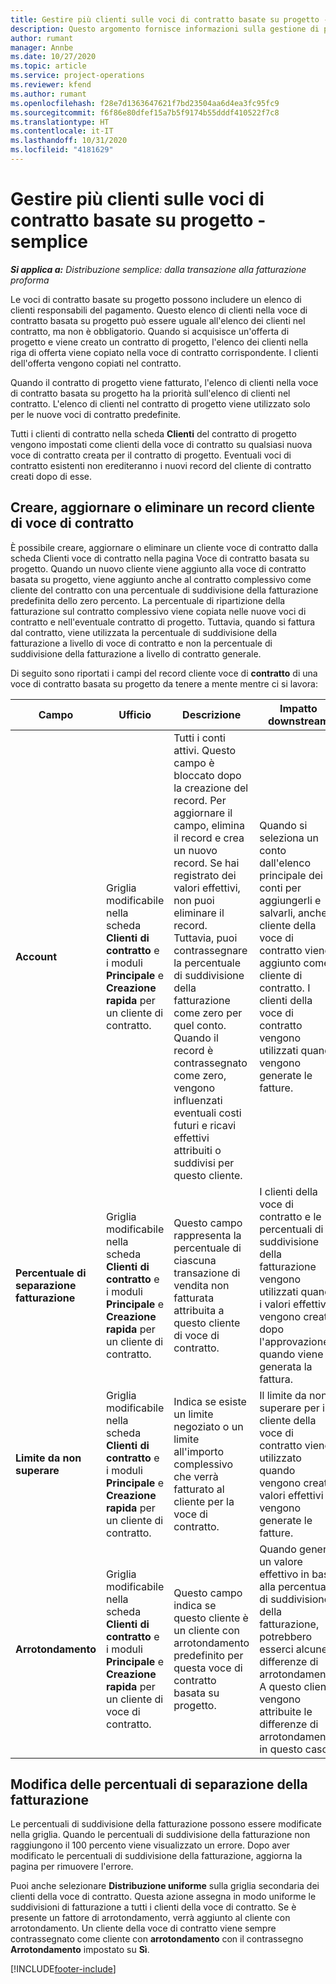 ```yaml
---
title: Gestire più clienti sulle voci di contratto basate su progetto - semplice
description: Questo argomento fornisce informazioni sulla gestione di più clienti sulle voci di contratto basate su progetto.
author: rumant
manager: Annbe
ms.date: 10/27/2020
ms.topic: article
ms.service: project-operations
ms.reviewer: kfend
ms.author: rumant
ms.openlocfilehash: f28e7d1363647621f7bd23504aa6d4ea3fc95fc9
ms.sourcegitcommit: f6f86e80dfef15a7b5f9174b55dddf410522f7c8
ms.translationtype: HT
ms.contentlocale: it-IT
ms.lasthandoff: 10/31/2020
ms.locfileid: "4181629"
---
```

# <a name="manage-multiple-customers-on-project-based-contract-lines---lite"></a>Gestire più clienti sulle voci di contratto basate su progetto - semplice

_**Si applica a:** Distribuzione semplice: dalla transazione alla fatturazione proforma_

Le voci di contratto basate su progetto possono includere un elenco di clienti responsabili del pagamento. Questo elenco di clienti nella voce di contratto basata su progetto può essere uguale all'elenco dei clienti nel contratto, ma non è obbligatorio. Quando si acquisisce un'offerta di progetto e viene creato un contratto di progetto, l'elenco dei clienti nella riga di offerta viene copiato nella voce di contratto corrispondente. I clienti dell'offerta vengono copiati nel contratto.

Quando il contratto di progetto viene fatturato, l'elenco di clienti nella voce di contratto basata su progetto ha la priorità sull'elenco di clienti nel contratto. L'elenco di clienti nel contratto di progetto viene utilizzato solo per le nuove voci di contratto predefinite.

Tutti i clienti di contratto nella scheda **Clienti** del contratto di progetto vengono impostati come clienti della voce di contratto su qualsiasi nuova voce di contratto creata per il contratto di progetto. Eventuali voci di contratto esistenti non erediteranno i nuovi record del cliente di contratto creati dopo di esse.

## <a name="create-update-or-delete-a-contract-line-customer-record"></a>Creare, aggiornare o eliminare un record cliente di voce di contratto

È possibile creare, aggiornare o eliminare un cliente voce di contratto dalla scheda Clienti voce di contratto nella pagina Voce di contratto basata su progetto. Quando un nuovo cliente viene aggiunto alla voce di contratto basata su progetto, viene aggiunto anche al contratto complessivo come cliente del contratto con una percentuale di suddivisione della fatturazione predefinita dello zero percento. La percentuale di ripartizione della fatturazione sul contratto complessivo viene copiata nelle nuove voci di contratto e nell'eventuale contratto di progetto. Tuttavia, quando si fattura dal contratto, viene utilizzata la percentuale di suddivisione della fatturazione a livello di voce di contratto e non la percentuale di suddivisione della fatturazione a livello di contratto generale.

Di seguito sono riportati i campi del record cliente voce di **contratto** di una voce di contratto basata su progetto da tenere a mente mentre ci si lavora:

| Campo | Ufficio | Descrizione | Impatto downstream |
| --- | --- | --- | --- |
| **Account** | Griglia modificabile nella scheda **Clienti di contratto** e i moduli **Principale** e **Creazione rapida** per un cliente di contratto. | Tutti i conti attivi. Questo campo è bloccato dopo la creazione del record. Per aggiornare il campo, elimina il record e crea un nuovo record. Se hai registrato dei valori effettivi, non puoi eliminare il record. Tuttavia, puoi contrassegnare la percentuale di suddivisione della fatturazione come zero per quel conto. Quando il record è contrassegnato come zero, vengono influenzati eventuali costi futuri e ricavi effettivi attribuiti o suddivisi per questo cliente. | Quando si seleziona un conto dall'elenco principale dei conti per aggiungerli e salvarli, anche il cliente della voce di contratto viene aggiunto come cliente di contratto. I clienti della voce di contratto vengono utilizzati quando vengono generate le fatture. |
| **Percentuale di separazione fatturazione** | Griglia modificabile nella scheda **Clienti di contratto** e i moduli **Principale** e **Creazione rapida** per un cliente di contratto. | Questo campo rappresenta la percentuale di ciascuna transazione di vendita non fatturata attribuita a questo cliente di voce di contratto. | I clienti della voce di contratto e le percentuali di suddivisione della fatturazione vengono utilizzati quando i valori effettivi vengono creati dopo l'approvazione e quando viene generata la fattura. |
| **Limite da non superare** | Griglia modificabile nella scheda **Clienti di contratto** e i moduli **Principale** e **Creazione rapida** per un cliente di contratto. | Indica se esiste un limite negoziato o un limite all'importo complessivo che verrà fatturato al cliente per la voce di contratto. | Il limite da non superare per il cliente della voce di contratto viene utilizzato quando vengono creati i valori effettivi e vengono generate le fatture. |
| **Arrotondamento** | Griglia modificabile nella scheda **Clienti di contratto** e i moduli **Principale** e **Creazione rapida** per un cliente di voce di contratto. | Questo campo indica se questo cliente è un cliente con arrotondamento predefinito per questa voce di contratto basata su progetto. | Quando generi un valore effettivo in base alla percentuale di suddivisione della fatturazione, potrebbero esserci alcune differenze di arrotondamento. A questo cliente vengono attribuite le differenze di arrotondamento in questo caso. |

## <a name="edit-billing-split-percentages"></a>Modifica delle percentuali di separazione della fatturazione

Le percentuali di suddivisione della fatturazione possono essere modificate nella griglia. Quando le percentuali di suddivisione della fatturazione non raggiungono il 100 percento viene visualizzato un errore. Dopo aver modificato le percentuali di suddivisione della fatturazione, aggiorna la pagina per rimuovere l'errore.

Puoi anche selezionare **Distribuzione uniforme** sulla griglia secondaria dei clienti della voce di contratto. Questa azione assegna in modo uniforme le suddivisioni di fatturazione a tutti i clienti della voce di contratto. Se è presente un fattore di arrotondamento, verrà aggiunto al cliente con arrotondamento. Un cliente della voce di contratto viene sempre contrassegnato come cliente con **arrotondamento** con il contrassegno **Arrotondamento** impostato su **Sì**.


[!INCLUDE[footer-include](../../includes/footer-banner.md)]